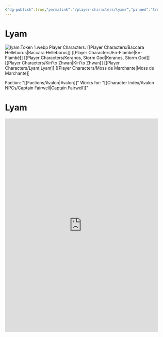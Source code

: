 ```yaml
---
{"dg-publish":true,"permalink":"/player-characters/lyam/","pinned":"true","tags":["Avalon","PC"],"created":"2025-05-27T20:11:47.000-05:00"}
---
```


# Lyam
![lyam.Token 1.webp](/img/user/Assets/Voidbound%20token%20images/lyam.Token%201.webp)
Player Characters: [[Player Characters/Baccara Helleborus\|Baccara Helleborus]] [[Player Characters/En-Flambé\|En-Flambé]] 
[[Player Characters/Keranos, Storm God\|Keranos, Storm God]] [[Player Characters/Kiri'to Zhwan\|Kiri'to Zhwan]] [[Player Characters/Lyam\|Lyam]] [[Player Characters/Moss de Marchante\|Moss de Marchante]]

Faction: "[[Factions/Avalon\|Avalon]]"
Works for: "[[Character Index/Avalon NPCs/Captain Fairwell\|Captain Fairwell]]"

# **Lyam**  

<iframe src="https://app.box.com/embed/s/in544p0ilppmllyj7f4sqt47h8gnqn7u?sortColumn=date" width="100%" height="700" frameborder="0" allowfullscreen webkitallowfullscreen msallowfullscreen></iframe>
